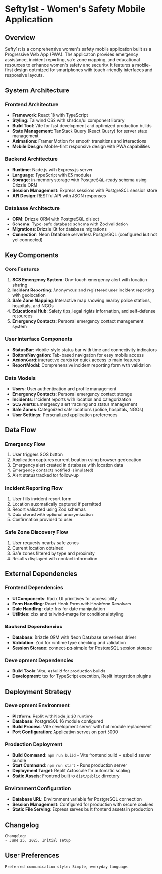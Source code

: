 # Sefty1st - Women's Safety Mobile Application

## Overview

Sefty1st is a comprehensive women's safety mobile application built as a Progressive Web App (PWA). The application provides emergency assistance, incident reporting, safe zone mapping, and educational resources to enhance women's safety and security. It features a mobile-first design optimized for smartphones with touch-friendly interfaces and responsive layouts.

## System Architecture

### Frontend Architecture
- **Framework**: React 18 with TypeScript
- **Styling**: Tailwind CSS with shadcn/ui component library
- **Build Tool**: Vite for fast development and optimized production builds
- **State Management**: TanStack Query (React Query) for server state management
- **Animations**: Framer Motion for smooth transitions and interactions
- **Mobile Design**: Mobile-first responsive design with PWA capabilities

### Backend Architecture
- **Runtime**: Node.js with Express.js server
- **Language**: TypeScript with ES modules
- **Storage**: In-memory storage with PostgreSQL-ready schema using Drizzle ORM
- **Session Management**: Express sessions with PostgreSQL session store
- **API Design**: RESTful API with JSON responses

### Database Architecture
- **ORM**: Drizzle ORM with PostgreSQL dialect
- **Schema**: Type-safe database schema with Zod validation
- **Migrations**: Drizzle Kit for database migrations
- **Connection**: Neon Database serverless PostgreSQL (configured but not yet connected)

## Key Components

### Core Features
1. **SOS Emergency System**: One-touch emergency alert with location sharing
2. **Incident Reporting**: Anonymous and registered user incident reporting with geolocation
3. **Safe Zone Mapping**: Interactive map showing nearby police stations, hospitals, and NGOs
4. **Educational Hub**: Safety tips, legal rights information, and self-defense resources
5. **Emergency Contacts**: Personal emergency contact management system

### User Interface Components
- **StatusBar**: Mobile-style status bar with time and connectivity indicators
- **BottomNavigation**: Tab-based navigation for easy mobile access
- **ActionCard**: Interactive cards for quick access to main features
- **ReportModal**: Comprehensive incident reporting form with validation

### Data Models
- **Users**: User authentication and profile management
- **Emergency Contacts**: Personal emergency contact storage
- **Incidents**: Incident reports with location and categorization
- **SOS Alerts**: Emergency alert tracking and status management
- **Safe Zones**: Categorized safe locations (police, hospitals, NGOs)
- **User Settings**: Personalized application preferences

## Data Flow

### Emergency Flow
1. User triggers SOS button
2. Application captures current location using browser geolocation
3. Emergency alert created in database with location data
4. Emergency contacts notified (simulated)
5. Alert status tracked for follow-up

### Incident Reporting Flow
1. User fills incident report form
2. Location automatically captured if permitted
3. Report validated using Zod schemas
4. Data stored with optional anonymization
5. Confirmation provided to user

### Safe Zone Discovery Flow
1. User requests nearby safe zones
2. Current location obtained
3. Safe zones filtered by type and proximity
4. Results displayed with contact information

## External Dependencies

### Frontend Dependencies
- **UI Components**: Radix UI primitives for accessibility
- **Form Handling**: React Hook Form with Hookform Resolvers
- **Date Handling**: date-fns for date manipulation
- **Utilities**: clsx and tailwind-merge for conditional styling

### Backend Dependencies
- **Database**: Drizzle ORM with Neon Database serverless driver
- **Validation**: Zod for runtime type checking and validation
- **Session Storage**: connect-pg-simple for PostgreSQL session storage

### Development Dependencies
- **Build Tools**: Vite, esbuild for production builds
- **Development**: tsx for TypeScript execution, Replit integration plugins

## Deployment Strategy

### Development Environment
- **Platform**: Replit with Node.js 20 runtime
- **Database**: PostgreSQL 16 module configured
- **Build Process**: Vite development server with hot module replacement
- **Port Configuration**: Application serves on port 5000

### Production Deployment
- **Build Command**: `npm run build` - Vite frontend build + esbuild server bundle
- **Start Command**: `npm run start` - Runs production server
- **Deployment Target**: Replit Autoscale for automatic scaling
- **Static Assets**: Frontend built to `dist/public` directory

### Environment Configuration
- **Database URL**: Environment variable for PostgreSQL connection
- **Session Management**: Configured for production with secure cookies
- **Static File Serving**: Express serves built frontend assets in production

## Changelog

```
Changelog:
- June 25, 2025. Initial setup
```

## User Preferences

```
Preferred communication style: Simple, everyday language.
```